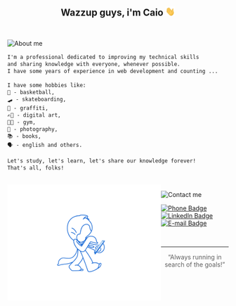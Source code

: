 <h2 align="center">Wazzup guys, i'm Caio <img src="https://github.com/caiohenrique-developer/caiohenrique-developer/blob/master/assets/Hi.gif" width="22"></h2>

<br>

![About me](https://img.shields.io/badge/📖-About%20%20me-blue)
```
I'm a professional dedicated to improving my technical skills
and sharing knowledge with everyone, whenever possible.
I have some years of experience in web development and counting ...

I have some hobbies like:
🏀 - basketball,
🛹 - skateboarding,
🎨 - graffiti,
✍🏿 - digital art,
🏋🏿 - gym,
📸 - photography,
📚 - books,
🗣️ - english and others.

Let's study, let's learn, let's share our knowledge forever!
That's all, folks!
```

<br>

<img alt="Octocat Gif" title="Octocat Gif" src="https://github.com/caiohenrique-developer/caiohenrique-developer/blob/master/assets/octocat.gif" width="350" align="left" />

![Contact me](https://img.shields.io/badge/☎-Contact%20%20me-blue)

[![Phone Badge](https://img.shields.io/badge/(11)943902438-blue?logo=whatsapp&logoColor=white&link=tel:5511943902438&style=flat-square)](tel:5511943902438)
[![LinkedIn Badge](https://img.shields.io/badge/Caio%20Henrique-blue?logo=linkedin&logoColor=white&link=https://www.linkedin.com/in/caio-henrique-024627171/&style=flat-square)](https://www.linkedin.com/in/caio-henrique-024627171/)
[![E-mail Badge](https://img.shields.io/badge/caiohenrique.developer@gmail.com-blue?logo=gmail&logoColor=white&link=mailto:caiohenrique.developer@gmail.com&style=flat-square)](mailto:caiohenrique.developer@gmail.com)

<br>

---
<blockquote align="center">“Always running in search of the goals!”</blockquote>